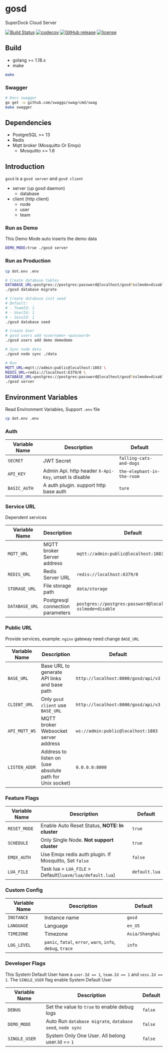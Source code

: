 # gosd

SuperDock Cloud Server

[![Build Status](https://github.com/sb-im/gosd/workflows/ci/badge.svg)](https://github.com/sb-im/gosd/actions?query=workflow%3Aci)
[![codecov](https://codecov.io/gh/sb-im/gosd/branch/master/graph/badge.svg)](https://codecov.io/gh/sb-im/gosd)
[![GitHub release](https://img.shields.io/github/tag/sb-im/gosd.svg?label=release)](https://github.com/sb-im/gosd/releases)
[![license](https://img.shields.io/github/license/sb-im/gosd.svg?maxAge=2592000)](https://github.com/sb-im/gosd/blob/master/LICENSE)

## Build

* golang >= 1.18.x
* make

```bash
make
```

### Swagger

```bash
# Docs swagger
go get -u github.com/swaggo/swag/cmd/swag
make swagger
```

## Dependencies

* PostgreSQL >= 13
* Redis
* Mqtt broker (Mosquitto Or Emqx)
  * Mosquitto >= 1.6

## Introduction

`gosd` is a `gosd server` and `gosd client`

* server (up gosd daemon)
  * database
* client (http client)
  * node
  * user
  * team

### Run as Demo

This Demo Mode auto inserts the demo data

```bash
DEMO_MODE=true ./gosd server
```

### Run as Production

```bash
cp dot.env .env

# Create database tables
DATABASE_URL=postgres://postgres:password@localhost/gosd?sslmode=disable \
./gosd database migrate

# Create database init seed
# Default:
# - TeamId: 1
# - UserId: 1
# - SessId: 1
./gosd database seed

# Create User
# gosd users add <username> <password>
./gosd users add demo demodemo

# Sync node data
./gosd node sync ./data

# Run
MQTT_URL=mqtt://admin:public@localhost:1883 \
REDIS_URL=redis://localhost:6379/0 \
DATABASE_URL=postgres://postgres:password@localhost/gosd?sslmode=disable \
./gosd server
```

## Environment Variables

Read Environment Variables, Support `.env` file

```bash
cp dot.env .env
```

### Auth

Variable Name  | Description                                              | Default
-------------- | -------------------------------------------------------- | -------------------------------------------------------------
`SECRET`       | JWT Secret                                               | `falling-cats-and-dogs`
`API_KEY`      | Admin Api. http header `X-Api-Key`, unset is disable     | `the-elephant-in-the-room`
`BASIC_AUTH`   | A auth plugin. support http base auth                    | `ture`

### Service URL

Dependent services

Variable Name  | Description                                              | Default
-------------- | -------------------------------------------------------- | -------------------------------------------------------------
`MQTT_URL`     | MQTT broker Server address                               | `mqtt://admin:public@localhost:1883`
`REDIS_URL`    | Redis Server URL                                         | `redis://localhost:6379/0`
`STORAGE_URL`  | File storage path                                        | `data/storage`
`DATABASE_URL` | Postgresql connection parameters                         | `postgres://postgres:password@localhost/gosd?sslmode=disable`

### Public URL

Provide services, example: `nginx` gateway need change `BASE_URL`

Variable Name  | Description                                              | Default
-------------- | -------------------------------------------------------- | -------------------------------------------------------------
`BASE_URL`     | Base URL to generate API links and base path             | `http://localhost:8000/gosd/api/v3`
`CLIENT_URL`   | Only `gosd client` use `BASE_URL`                        | `http://localhost:8000/gosd/api/v3`
`API_MQTT_WS`  | MQTT broker Websocket server address                     | `ws://admin:public@localhost:1883`
`LISTEN_ADDR`  | Address to listen on (use absolute path for Unix socket) | `0.0.0.0:8000`

### Feature Flags

Variable Name  | Description                                              | Default
-------------- | -------------------------------------------------------- | -------------------------------------------------------------
`RESET_MODE`   | Enable Auto Reset Status, **NOTE: In cluster**           | `true`
`SCHEDULE`     | Only Single Node. **Not support cluster**                | `true`
`EMQX_AUTH`    | Use Emqx redis auth plugin. If Mosquitto, Set `false`    | `false`
`LUA_FILE`     | Task lua > `LUA_FILE` > Default(`luavm/lua/default.lua`) | `default.lua`

### Custom Config

Variable Name  | Description                                              | Default
-------------- | -------------------------------------------------------- | -------------------------------------------------------------
`INSTANCE`     | Instance name                                            | `gosd`
`LANGUAGE`     | Language                                                 | `en_US`
`TIMEZONE`     | Timezone                                                 | `Asia/Shanghai`
`LOG_LEVEL`| `panic`, `fatal`, `error`, `warn`, `info`, `debug`, `trace`  | `info`

### Developer Flags

This System Default User have a `user.Id == 1`, `team.Id == 1` and `sess.Id == 1`.
The `SINGLE_USER` flag enable System Default User

Variable Name  | Description                                              | Default
-------------- | -------------------------------------------------------- | -------------------------------------------------------------
`DEBUG`        | Set the value to `true` to enable debug logs             | `false`
`DEMO_MODE`    | Auto Run `database migrate`, `database seed`, `node sync`| `false`
`SINGLE_USER`  | System Only One User. All belong user.Id == `1`          | `false`

